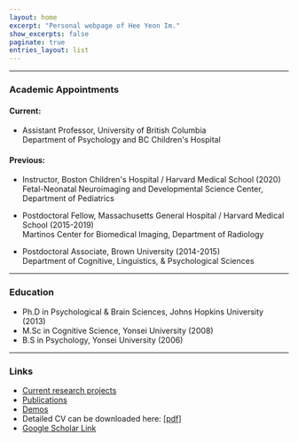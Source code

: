 ```yaml
---
layout: home
excerpt: "Personal webpage of Hee Yeon Im."
show_excerpts: false
paginate: true
entries_layout: list
---
```


------
### Academic Appointments
#### Current:

* Assistant Professor, University of British Columbia<br/>
  Department of Psychology and BC Children's Hospital<br/>

#### Previous:  

* Instructor, Boston Children's Hospital / Harvard Medical School (2020)<br/>
  Fetal-Neonatal Neuroimaging and Developmental Science Center, Department of Pediatrics<br/>
  
* Postdoctoral Fellow, Massachusetts General Hospital / Harvard Medical School (2015-2019)<br/>
  Martinos Center for Biomedical Imaging, Department of Radiology<br/>
  
* Postdoctoral Associate, Brown University (2014-2015)<br/>
  Department of Cognitive, Linguistics, & Psychological Sciences<br/>	          

------
### Education
* Ph.D in Psychological & Brain Sciences, Johns Hopkins University (2013)<br/>
* M.Sc in Cognitive Science, Yonsei University (2008)<br/>
* B.S in Psychology, Yonsei University (2006)<br/>

------
### Links
* [Current research projects](https://heeyeon-im.github.io/projects/)<br/>
* [Publications](https://heeyeon-im.github.io/publications/)<br/>
* [Demos](https://heeyeon-im.github.io/demo/)<br/>
* Detailed CV can be downloaded here: [[pdf]](/HeeYeon_Im_CV_2021_March.pdf)<br/>
* [Google Scholar Link](https://scholar.google.com/citations?user=Zq3Z-ioAAAAJ&hl=en)
